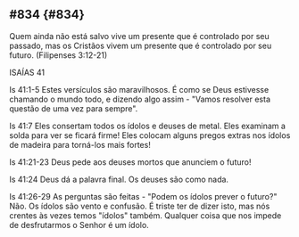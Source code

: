 ## #834 {#834}

Quem ainda não está salvo vive um presente que é controlado por seu passado, mas os Cristãos vivem um presente que é controlado por seu futuro. (Filipenses 3:12-21)

ISAÍAS 41

Is 41:1-5 Estes versículos são maravilhosos. É como se Deus estivesse chamando o mundo todo, e dizendo algo assim - &quot;Vamos resolver esta questão de uma vez para sempre&quot;.

Is 41:7 Eles consertam todos os ídolos e deuses de metal. Eles examinam a solda para ver se ficará firme! Eles colocam alguns pregos extras nos ídolos de madeira para torná-los mais fortes!

Is 41:21-23 Deus pede aos deuses mortos que anunciem o futuro!

Is 41:24 Deus dá a palavra final. Os deuses são como nada.

Is 41:26-29 As perguntas são feitas - &quot;Podem os ídolos prever o futuro?&quot; Não. Os ídolos são vento e confusão. É triste ter de dizer isto, mas nós crentes às vezes temos &quot;ídolos&quot; também. Qualquer coisa que nos impede de desfrutarmos o Senhor é um ídolo.